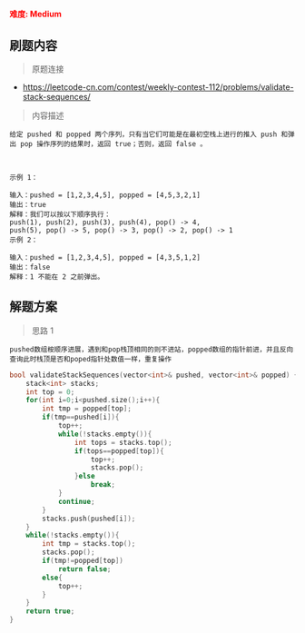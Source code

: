# 

 **<font color=red>难度: Medium</font>**

 ## 刷题内容

 > 原题连接

* https://leetcode-cn.com/contest/weekly-contest-112/problems/validate-stack-sequences/
  
 > 内容描述
 
 ```
给定 pushed 和 popped 两个序列，只有当它们可能是在最初空栈上进行的推入 push 和弹出 pop 操作序列的结果时，返回 true；否则，返回 false 。

 

示例 1：

输入：pushed = [1,2,3,4,5], popped = [4,5,3,2,1]
输出：true
解释：我们可以按以下顺序执行：
push(1), push(2), push(3), push(4), pop() -> 4,
push(5), pop() -> 5, pop() -> 3, pop() -> 2, pop() -> 1
示例 2：

输入：pushed = [1,2,3,4,5], popped = [4,3,5,1,2]
输出：false
解释：1 不能在 2 之前弹出。
 ```

## 解题方案
> 思路 1
```
pushed数组桉顺序进展，遇到和pop栈顶相同的则不进站，popped数组的指针前进，并且反向查询此时栈顶是否和poped指针处数值一样，重复操作
```

```cpp
bool validateStackSequences(vector<int>& pushed, vector<int>& popped) {
    stack<int> stacks;
    int top = 0;
    for(int i=0;i<pushed.size();i++){
        int tmp = popped[top];
        if(tmp==pushed[i]){
            top++;
            while(!stacks.empty()){
                int tops = stacks.top();
                if(tops==popped[top]){
                    top++;
                    stacks.pop();
                }else
                    break;
            }
            continue;
        }
        stacks.push(pushed[i]);
    }
    while(!stacks.empty()){
        int tmp = stacks.top();
        stacks.pop();
        if(tmp!=popped[top])
            return false;
        else{
            top++;
        }
    }
    return true;
}
```